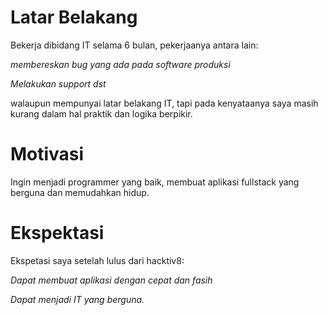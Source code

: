# Latar Belakang

Bekerja dibidang IT selama 6 bulan, pekerjaanya antara lain:

*membereskan bug yang ada pada software produksi*

*Melakukan support dst*

walaupun mempunyai latar belakang IT, tapi pada kenyataanya saya masih kurang dalam hal praktik dan logika berpikir. 

# Motivasi

Ingin menjadi programmer yang baik, membuat aplikasi fullstack yang berguna dan memudahkan hidup.

# Ekspektasi

Ekspetasi saya setelah lulus dari hacktiv8:

*Dapat membuat aplikasi dengan cepat dan fasih*

*Dapat menjadi IT yang berguna.*
